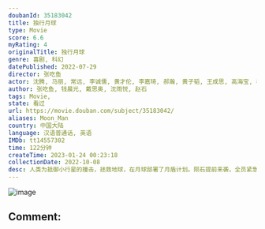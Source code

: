 ```yaml
---
doubanId: 35183042
title: 独行月球
type: Movie
score: 6.6
myRating: 4
originalTitle: 独行月球
genre: 喜剧, 科幻
datePublished: 2022-07-29
director: 张吃鱼
actor: 沈腾, 马丽, 常远, 李诚儒, 黄才伦, 李嘉琦, 郝瀚, 黄子韬, 王成思, 高海宝, 杨铮, 史彭元, 张熙然, 黄品沅, 杨皓宇, 徐志胜, 杜晓宇, 李海银, 陶亮, 王赞, 李唯贺, 陈昊明, 孟芷旭, 赵一霖, 王昭, 吴培郡
author: 张吃鱼, 钱晨光, 戴思奥, 沈雨悦, 赵石
tags: Movie, 
state: 看过
url: https://movie.douban.com/subject/35183042/
aliases: Moon_Man
country: 中国大陆
language: 汉语普通话, 英语
IMDb: tt14557302
time: 122分钟
createTime: 2023-01-24 00:23:18
collectionDate: 2022-10-08
desc: 人类为抵御小行星的撞击，拯救地球，在月球部署了月盾计划。陨石提前来袭，全员紧急撤离时，维修工独孤月（沈腾饰）因为意外，错过了领队马蓝星（马丽饰）的撤离通知，一个人落在了月球。不料月盾计划失败，独孤...
---
```


![image](p2876409008.jpg)

Comment: 
---

